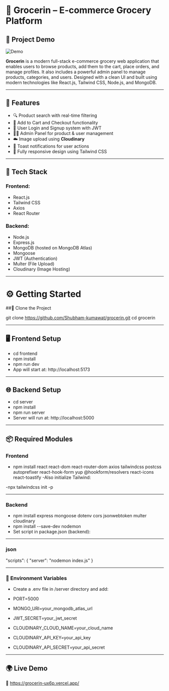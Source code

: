 # 🛒 Grocerin – E-commerce Grocery Platform

## 🚀 Project Demo

![Demo](./assets/demo.gif)


**Grocerin** is a modern full-stack e-commerce grocery web application that enables users to browse products, add them to the cart, place orders, and manage profiles. It also includes a powerful admin panel to manage products, categories, and users. Designed with a clean UI and built using modern technologies like React.js, Tailwind CSS, Node.js, and MongoDB.

---

## 🚀 Features

- 🔍 Product search with real-time filtering  
- 🛒 Add to Cart and Checkout functionality  
- 🔐 User Login and Signup system with JWT  
- 🧑‍💼 Admin Panel for product & user management  
- ☁️ Image upload using **Cloudinary**  
- 💬 Toast notifications for user actions  
- 📱 Fully responsive design using Tailwind CSS

---

## 🧰 Tech Stack

### Frontend:
- React.js  
- Tailwind CSS  
- Axios  
- React Router

### Backend:
- Node.js  
- Express.js  
- MongoDB (hosted on MongoDB Atlas)  
- Mongoose  
- JWT (Authentication)  
- Multer (File Upload)  
- Cloudinary (Image Hosting)

---

# ⚙️ Getting Started

##🔧 Clone the Project

git clone https://github.com/Shubham-kumawat/grocerin.git
cd grocerin

---

## 🖥️ Frontend Setup

- cd frontend
- npm install
- npm run dev
- App will start at: http://localhost:5173

---

## 🌐 Backend Setup

- cd server
- npm install
- npm run server
- Server will run at: http://localhost:5000

---

## 📦 Required Modules
### Frontend

- npm install react react-dom react-router-dom axios tailwindcss postcss autoprefixer react-hook-form yup @hookform/resolvers react-icons react-toastify
 -Also initialize Tailwind:

 -npx tailwindcss init -p

---

### Backend

- npm install express mongoose dotenv cors jsonwebtoken multer cloudinary
- npm install --save-dev nodemon
- Set script in package.json (backend):

---

### json

"scripts": {
  "server": "nodemon index.js"
}

---

### 🔐 Environment Variables
- Create a .env file in /server directory and add:


- PORT=5000
- MONGO_URI=your_mongodb_atlas_url
- JWT_SECRET=your_jwt_secret
- CLOUDINARY_CLOUD_NAME=your_cloud_name
- CLOUDINARY_API_KEY=your_api_key
- CLOUDINARY_API_SECRET=your_api_secret

---

## 🌍 Live Demo
🔗 https://grocerin-ux6p.vercel.app/

